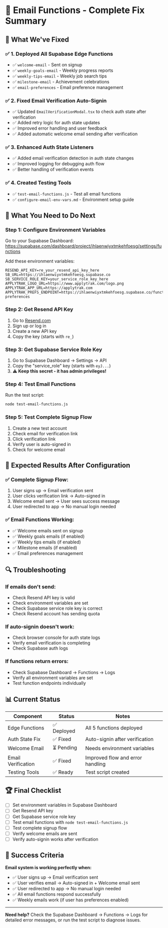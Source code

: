 # 📧 Email Functions - Complete Fix Summary

## 🎉 What We've Fixed

### ✅ **1. Deployed All Supabase Edge Functions**
- ✅ `welcome-email` - Sent on signup
- ✅ `weekly-goals-email` - Weekly progress reports  
- ✅ `weekly-tips-email` - Weekly job search tips
- ✅ `milestone-email` - Achievement celebrations
- ✅ `email-preferences` - Email preference management

### ✅ **2. Fixed Email Verification Auto-Signin**
- ✅ Updated `EmailVerificationModal.tsx` to check auth state after verification
- ✅ Added retry logic for auth state updates
- ✅ Improved error handling and user feedback
- ✅ Added automatic welcome email sending after verification

### ✅ **3. Enhanced Auth State Listeners**
- ✅ Added email verification detection in auth state changes
- ✅ Improved logging for debugging auth flow
- ✅ Better handling of verification events

### ✅ **4. Created Testing Tools**
- ✅ `test-email-functions.js` - Test all email functions
- ✅ `configure-email-env-vars.md` - Environment setup guide

## 🔧 What You Need to Do Next

### **Step 1: Configure Environment Variables**

Go to your Supabase Dashboard: https://supabase.com/dashboard/project/ihlaenwiyxtmkehfoesg/settings/functions

Add these environment variables:

```
RESEND_API_KEY=re_your_resend_api_key_here
SB_URL=https://ihlaenwiyxtmkehfoesg.supabase.co
SB_SERVICE_ROLE_KEY=your_service_role_key_here
APPLYTRAK_LOGO_URL=https://www.applytrak.com/logo.png
APPLYTRAK_APP_URL=https://applytrak.com
APPLYTRAK_PREFS_ENDPOINT=https://ihlaenwiyxtmkehfoesg.supabase.co/functions/v1/email-preferences
```

### **Step 2: Get Resend API Key**

1. Go to [Resend.com](https://resend.com)
2. Sign up or log in
3. Create a new API key
4. Copy the key (starts with `re_`)

### **Step 3: Get Supabase Service Role Key**

1. Go to Supabase Dashboard → Settings → API
2. Copy the "service_role" key (starts with `eyJ...`)
3. **⚠️ Keep this secret - it has admin privileges!**

### **Step 4: Test Email Functions**

Run the test script:
```bash
node test-email-functions.js
```

### **Step 5: Test Complete Signup Flow**

1. Create a new test account
2. Check email for verification link
3. Click verification link
4. Verify user is auto-signed in
5. Check for welcome email

## 🎯 Expected Results After Configuration

### **✅ Complete Signup Flow:**
1. User signs up → Email verification sent
2. User clicks verification link → Auto-signed in
3. Welcome email sent → User sees success message
4. User redirected to app → No manual login needed

### **✅ Email Functions Working:**
- ✅ Welcome emails sent on signup
- ✅ Weekly goals emails (if enabled)
- ✅ Weekly tips emails (if enabled)
- ✅ Milestone emails (if enabled)
- ✅ Email preferences management

## 🔍 Troubleshooting

### **If emails don't send:**
- Check Resend API key is valid
- Check environment variables are set
- Check Supabase service role key is correct
- Check Resend account has sending quota

### **If auto-signin doesn't work:**
- Check browser console for auth state logs
- Verify email verification is completing
- Check Supabase auth logs

### **If functions return errors:**
- Check Supabase Dashboard → Functions → Logs
- Verify all environment variables are set
- Test function endpoints individually

## 📊 Current Status

| **Component** | **Status** | **Notes** |
|---------------|------------|-----------|
| Edge Functions | ✅ Deployed | All 5 functions deployed |
| Auth State Fix | ✅ Fixed | Auto-signin after verification |
| Welcome Email | ⏳ Pending | Needs environment variables |
| Email Verification | ✅ Fixed | Improved flow and error handling |
| Testing Tools | ✅ Ready | Test script created |

## 🏆 Final Checklist

- [ ] Set environment variables in Supabase Dashboard
- [ ] Get Resend API key
- [ ] Get Supabase service role key
- [ ] Test email functions with `node test-email-functions.js`
- [ ] Test complete signup flow
- [ ] Verify welcome emails are sent
- [ ] Verify auto-signin works after verification

## 🎉 Success Criteria

**Email system is working perfectly when:**
- ✅ User signs up → Email verification sent
- ✅ User verifies email → Auto-signed in + Welcome email sent
- ✅ User redirected to app → No manual login needed
- ✅ All email functions respond successfully
- ✅ Weekly emails work (if user has preferences enabled)

---

**Need help?** Check the Supabase Dashboard → Functions → Logs for detailed error messages, or run the test script to diagnose issues.
